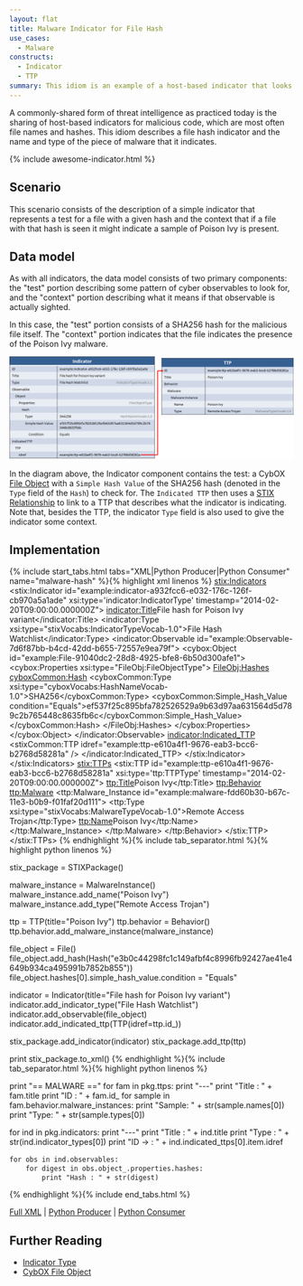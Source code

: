 ```yaml
---
layout: flat
title: Malware Indicator for File Hash
use_cases:
  - Malware
constructs:
  - Indicator
  - TTP
summary: This idiom is an example of a host-based indicator that looks for a piece of malware through a file hash. File hash watchlists generally take this form.
---
```


A commonly-shared form of threat intelligence as practiced today is the sharing of host-based indicators for malicious code, which are most often file names and hashes. This idiom describes a file hash indicator and the name and type of the piece of malware that it indicates.

{% include awesome-indicator.html %}


## Scenario

This scenario consists of the description of a simple indicator that represents a test for a file with a given hash and the context that if a file with that hash is seen it might indicate a sample of Poison Ivy is present.

## Data model

As with all indicators, the data model consists of two primary components: the "test" portion describing some pattern of cyber observables to look for, and the "context" portion describing what it means if that observable is actually sighted.

In this case, the "test" portion consists of a SHA256 hash for the malicious file itself. The "context" portion indicates that the file indicates the presence of the Poison Ivy malware.

<img src="diagram.png" alt="File hash indicator" />

In the diagram above, the Indicator component contains the test: a CybOX [File Object](/data-model/{{site.current_version}}/FileObj/FileObjectType/) with a `Simple Hash Value` of the SHA256 hash (denoted in the `Type` field of the `Hash`) to check for. The `Indicated TTP` then uses a [STIX Relationship](/documentation/concepts/relationships) to link to a TTP that describes what the indicator is indicating. Note that, besides the TTP, the indicator `Type` field is also used to give the indicator some context.

## Implementation

{% include start_tabs.html tabs="XML|Python Producer|Python Consumer" name="malware-hash" %}{% highlight xml linenos %}
    <stix:Indicators>
        <stix:Indicator id="example:indicator-a932fcc6-e032-176c-126f-cb970a5a1ade" xsi:type='indicator:IndicatorType'  timestamp="2014-02-20T09:00:00.000000Z">
            <indicator:Title>File hash for Poison Ivy variant</indicator:Title>
            <indicator:Type xsi:type="stixVocabs:IndicatorTypeVocab-1.0">File Hash Watchlist</indicator:Type>
            <indicator:Observable id="example:Observable-7d6f87bb-b4cd-42dd-b655-72557e9ea79f">
                <cybox:Object id="example:File-91040dc2-28d8-4925-bfe8-6b50d300afe1">
                    <cybox:Properties xsi:type="FileObj:FileObjectType">
                        <FileObj:Hashes>
                            <cyboxCommon:Hash>
                                <cyboxCommon:Type xsi:type="cyboxVocabs:HashNameVocab-1.0">SHA256</cyboxCommon:Type>
                                <cyboxCommon:Simple_Hash_Value condition="Equals">ef537f25c895bfa782526529a9b63d97aa631564d5d789c2b765448c8635fb6c</cyboxCommon:Simple_Hash_Value>
                            </cyboxCommon:Hash>
                        </FileObj:Hashes>
                    </cybox:Properties>
                </cybox:Object>
            </indicator:Observable>
            <indicator:Indicated_TTP>
                <stixCommon:TTP idref="example:ttp-e610a4f1-9676-eab3-bcc6-b2768d58281a" />
            </indicator:Indicated_TTP>
        </stix:Indicator>
    </stix:Indicators>
    <stix:TTPs>
        <stix:TTP id="example:ttp-e610a4f1-9676-eab3-bcc6-b2768d58281a" xsi:type='ttp:TTPType'  timestamp="2014-02-20T09:00:00.000000Z">
            <ttp:Title>Poison Ivy</ttp:Title>
            <ttp:Behavior>
                <ttp:Malware>
                    <ttp:Malware_Instance id="example:malware-fdd60b30-b67c-11e3-b0b9-f01faf20d111">
                        <ttp:Type xsi:type="stixVocabs:MalwareTypeVocab-1.0">Remote Access Trojan</ttp:Type>
                        <ttp:Name>Poison Ivy</ttp:Name>
                    </ttp:Malware_Instance>
                </ttp:Malware>
            </ttp:Behavior>
        </stix:TTP>
    </stix:TTPs>
{% endhighlight %}{% include tab_separator.html %}{% highlight python linenos %}

stix_package = STIXPackage()
        
malware_instance = MalwareInstance()
malware_instance.add_name("Poison Ivy")
malware_instance.add_type("Remote Access Trojan")
    
ttp = TTP(title="Poison Ivy")
ttp.behavior = Behavior()
ttp.behavior.add_malware_instance(malware_instance)
    
file_object = File()
file_object.add_hash(Hash("e3b0c44298fc1c149afbf4c8996fb92427ae41e4649b934ca495991b7852b855"))
file_object.hashes[0].simple_hash_value.condition = "Equals"
 
indicator = Indicator(title="File hash for Poison Ivy variant")
indicator.add_indicator_type("File Hash Watchlist")
indicator.add_observable(file_object)
indicator.add_indicated_ttp(TTP(idref=ttp.id_))
    
stix_package.add_indicator(indicator)
stix_package.add_ttp(ttp)
    
print stix_package.to_xml()
{% endhighlight %}{% include tab_separator.html %}{% highlight python linenos %}

print "== MALWARE =="
for fam in pkg.ttps:
    print "---"
    print "Title : " + fam.title
    print "ID : " + fam.id_
    for sample in fam.behavior.malware_instances:
        print "Sample: " + str(sample.names[0]) 
        print "Type: " + str(sample.types[0])

for ind in pkg.indicators:
    print "---"
    print "Title : " + ind.title
    print "Type : " + str(ind.indicator_types[0])
    print "ID -> : " + ind.indicated_ttps[0].item.idref

    for obs in ind.observables:
        for digest in obs.object_.properties.hashes:
            print "Hash : " + str(digest)

{% endhighlight %}{% include end_tabs.html %}

[Full XML](malware-indicator-for-file-hash.xml) | [Python Producer](malware-indicator-for-file-hash_producer.py) | [Python Consumer](malware-indicator-for-file-hash_consumer.py)

## Further Reading

* [Indicator Type](/data-model/{{site.current_version}}/indicator/IndicatorType)
* [CybOX File Object](/data-model/{{site.current_version}}/FileObj/FileObjectType)
